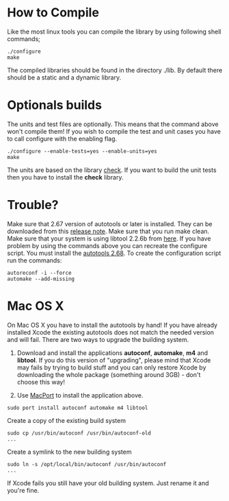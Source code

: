# How to Compile #

Like the most linux tools you can compile the library by using following shell commands;

```
./configure
make
```


The compiled libraries should be found in the directory ./lib. By default there should be a static and a dynamic library.


# Optionals builds #

The units and test files are optionally. This means that the command above won't compile them! If you wish to compile the test and unit cases you have to call configure with the enabling flag.

```
./configure --enable-tests=yes --enable-units=yes
make
```


The units are based on the library [check](http://check.sourceforge.net/). If you want to build the unit tests then you have to install the **check** library.

# Trouble? #

Make sure that 2.67 version of autotools or later is installed. They can be downloaded from this [release note](http://lists.gnu.org/archive/html/autoconf/2010-08/msg00010.html).
Make sure that you run make clean.
Make sure that your system is using libtool 2.2.6b from [here](http://www.gnu.org/software/libtool/).
If you have problem by using the commands above you can recreate the configure script. You must install the [autotools 2.68](http://en.wikipedia.org/wiki/GNU_build_system). To create the configuration script run the commands:



```
autoreconf -i --force
automake --add-missing
```



# Mac OS X #

On Mac OS X you have to install the autotools by hand! If you have already installed Xcode the existing autotools does not match the needed version and will fail. There are two ways to upgrade the building system.

1. Download and install the applications **autoconf**, **automake**, **m4** and **libtool**. If you do this version of "upgrading", please mind that Xcode may fails by trying to build stuff and you can only restore Xcode by downloading the whole package (something around 3GB) - don't choose this way!

2. Use [MacPort](http://www.macports.org/) to install the application above.

```
sudo port install autoconf automake m4 libtool
```

Create a copy of the existing build system

```
sudo cp /usr/bin/autoconf /usr/bin/autoconf-old
...
```

Create a symlink to the new building system

```
sudo ln -s /opt/local/bin/autoconf /usr/bin/autoconf
...
```

If Xcode fails you still have your old building system. Just rename it and you're fine.